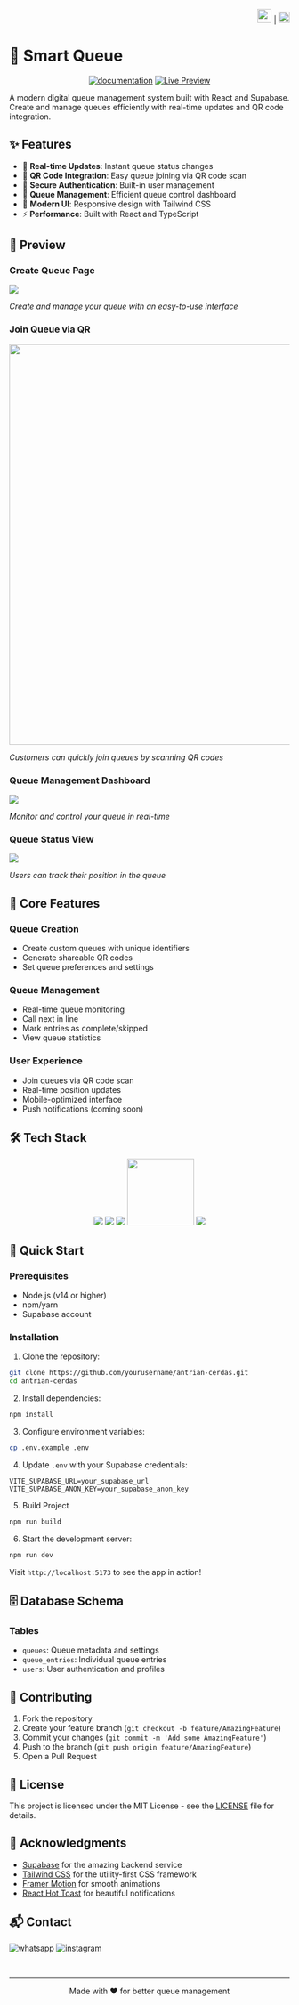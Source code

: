<div align="right">

<a href="README.md"><img src="https://flagcdn.com/w40/gb.png" width="25"></a> | <a href="README-ID.md"><img src="https://flagcdn.com/w40/id.png" width="20"></a>

</div>


# 🎯 Smart Queue

<div align="center">

[![documentation](https://img.shields.io/badge/Documentation-00A4EF?style=for-the-badge&logo=book&logoColor=white)](https://drive.google.com/file/d/1GBu5H575v_uqBr4ngZ9sWGamLDTu1xiP/view?usp=sharing) [![Live Preview](https://img.shields.io/badge/Live_Demo-00A4EF?style=for-the-badge&logo=web&logoColor=white)](https://antrian-two.vercel.app/)

</div>

A modern digital queue management system built with React and Supabase. Create and manage queues efficiently with real-time updates and QR code integration.

## ✨ Features

- 🚀 **Real-time Updates**: Instant queue status changes
- 📱 **QR Code Integration**: Easy queue joining via QR code scan
- 🔐 **Secure Authentication**: Built-in user management
- 🎯 **Queue Management**: Efficient queue control dashboard
- 🌈 **Modern UI**: Responsive design with Tailwind CSS
- ⚡ **Performance**: Built with React and TypeScript

## 📸 Preview

### Create Queue Page
<img src="./readmeee/create%20queue.png">

*Create and manage your queue with an easy-to-use interface*

### Join Queue via QR
<div align="center">
<img src="./readmeee/join queue.png" height="720">
</div>

*Customers can quickly join queues by scanning QR codes*

### Queue Management Dashboard
<img src="./readmeee/queue%20managemenet.png">

*Monitor and control your queue in real-time*

### Queue Status View
<img src="./readmeee/queue%20status.png">

*Users can track their position in the queue*

## 📱 Core Features

### Queue Creation
- Create custom queues with unique identifiers
- Generate shareable QR codes
- Set queue preferences and settings

### Queue Management
- Real-time queue monitoring
- Call next in line
- Mark entries as complete/skipped
- View queue statistics

### User Experience
- Join queues via QR code scan
- Real-time position updates
- Mobile-optimized interface
- Push notifications (coming soon)

## 🛠️ Tech Stack
<div align="center">

<img src="https://github.com/Ryan-infitech/Map-Informasi-Bencana/blob/main/readmemedia/vite+react.gif?raw=true"> 
<img src="./readmeee/supaabase.gif">
<img src="https://github.com/Ryan-infitech/Map-Informasi-Bencana/blob/main/readmemedia/vercel.gif?raw=true"> <img src="https://assets-v2.lottiefiles.com/a/a6a0fab2-9a75-11ef-ae6f-0fa9df9d2963/wVrVQOzKYY.gif" width="120"> <img src="https://github.com/Ryan-infitech/Map-Informasi-Bencana/blob/main/readmemedia/tailwind.gif?raw=true">


</div>

## 🚀 Quick Start

### Prerequisites

- Node.js (v14 or higher)
- npm/yarn
- Supabase account

### Installation

1. Clone the repository:
```bash
git clone https://github.com/yourusername/antrian-cerdas.git
cd antrian-cerdas
```

2. Install dependencies:
```bash
npm install
```

3. Configure environment variables:
```bash
cp .env.example .env
```

4. Update `.env` with your Supabase credentials:
```env
VITE_SUPABASE_URL=your_supabase_url
VITE_SUPABASE_ANON_KEY=your_supabase_anon_key
```
5. Build Project 

```bash
npm run build
```

6. Start the development server:
```bash
npm run dev
```

Visit `http://localhost:5173` to see the app in action!


## 🗄️ Database Schema

### Tables
- `queues`: Queue metadata and settings
- `queue_entries`: Individual queue entries
- `users`: User authentication and profiles


## 🤝 Contributing

1. Fork the repository
2. Create your feature branch (`git checkout -b feature/AmazingFeature`)
3. Commit your changes (`git commit -m 'Add some AmazingFeature'`)
4. Push to the branch (`git push origin feature/AmazingFeature`)
5. Open a Pull Request

## 📄 License

This project is licensed under the MIT License - see the [LICENSE](LICENSE) file for details.

## 🙏 Acknowledgments

- [Supabase](https://supabase.io/) for the amazing backend service
- [Tailwind CSS](https://tailwindcss.com/) for the utility-first CSS framework
- [Framer Motion](https://www.framer.com/motion/) for smooth animations
- [React Hot Toast](https://react-hot-toast.com/) for beautiful notifications

## 📬 Contact

[![whatsapp](https://img.shields.io/badge/WhatsApp-25D366?style=for-the-badge&logo=whatsapp&logoColor=white)](https://wa.me/6285157517798)
[![instagram](https://img.shields.io/badge/Instagram-E4405F?style=for-the-badge&logo=instagram&logoColor=white)](https://www.instagram.com/ryan.septiawan__)

<br>

---

<p align="center">Made with ❤️ for better queue management</p>

